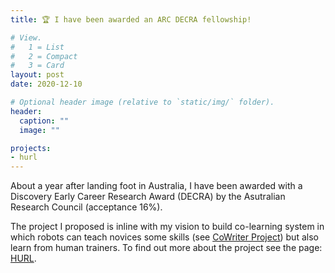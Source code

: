 ```yaml
---
title: 🏆 I have been awarded an ARC DECRA fellowship!

# View.
#   1 = List
#   2 = Compact
#   3 = Card
layout: post
date: 2020-12-10

# Optional header image (relative to `static/img/` folder).
header:
  caption: ""
  image: ""

projects:
- hurl
---
```

 
 About a year after landing foot in Australia, I have been awarded with a Discovery Early Career Research Award (DECRA) by the Asutralian Research Council (acceptance 16%). 

 The project I proposed is inline with my vision to build co-learning system in which robots can teach novices some skills (see [CoWriter Project](/project/cowriter/)) but also learn from human trainers. 
 To find out more about the project see the page: [HURL](/project/hurl/).  